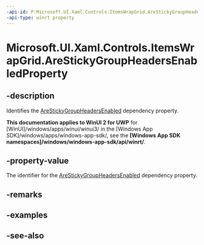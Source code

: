 ```yaml
---
-api-id: P:Microsoft.UI.Xaml.Controls.ItemsWrapGrid.AreStickyGroupHeadersEnabledProperty
-api-type: winrt property
---
```


<!-- Property syntax
public Windows.UI.Xaml.DependencyProperty AreStickyGroupHeadersEnabledProperty { get; }
-->

# Microsoft.UI.Xaml.Controls.ItemsWrapGrid.AreStickyGroupHeadersEnabledProperty

## -description
Identifies the [AreStickyGroupHeadersEnabled](itemswrapgrid_arestickygroupheadersenabled.md) dependency property.

**This documentation applies to WinUI 2 for UWP** for [WinUI]/windows/apps/winui/winui3/ in the [Windows App SDK]/windows/apps/windows-app-sdk/, see the **[Windows App SDK namespaces]/windows/windows-app-sdk/api/winrt/**.

## -property-value
The identifier for the [AreStickyGroupHeadersEnabled](itemswrapgrid_arestickygroupheadersenabled.md) dependency property.

## -remarks

## -examples

## -see-also
